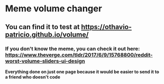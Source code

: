 # Meme volume changer

## You can find it to test at https://othavio-patricio.github.io/volume/ 

### If you don't know the meme, you can check it out here: https://www.theverge.com/tldr/2017/6/9/15768800/reddit-worst-volume-sliders-ui-design

**Everything done on just one page because it would be easier to send it to a friend who doesn't code**
